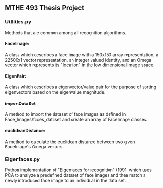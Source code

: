## MTHE 493 Thesis Project
### Utilities.py
Methods that are common among all recognition algorithms.
#### FaceImage:
A class which describes a face image with a 150x150 array representation, a 22500x1 vector representation, an integer valued identity, and an Omega vector which represents its "location" in the low dimensional image space.
#### EigenPair:
A class which describes a eigenvector/value pair for the purpose of sorting eigenvectors based on the eigenvalue magnitude.
#### importDataSet:
A method to import the dataset of face images as defined in Face_Images/faces_dataset and create an array of FaceImage classes.
#### euclideanDistance:
A method to calculate the euclidean distance between two given FaceImage's Omega vectors.
### Eigenfaces.py
Python implementation of "Eigenfaces for recognition" (1991) which uses PCA to analyze a predefined dataset of face images and then match a newly introduced face image to an individual in the data set.